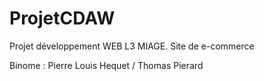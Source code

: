 ProjetCDAW
==========

Projet développement WEB L3 MIAGE. Site de e-commerce

Binome : Pierre Louis Hequet / Thomas Pierard